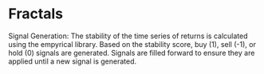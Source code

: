 # Fractals
Signal Generation:  The stability of the time series of returns is calculated using the empyrical library. Based on the stability score, buy (1), sell (-1), or hold (0) signals are generated. Signals are filled forward to ensure they are applied until a new signal is generated.
